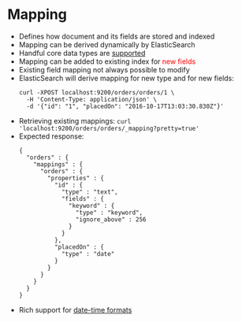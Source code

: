 # Mapping #

* Defines how document and its fields are stored and indexed
* Mapping can be derived dynamically by ElasticSearch
* Handful core data types are <a href="https://www.elastic.co/guide/en/elasticsearch/reference/current/mapping-types.html" target="_blank">supported</a>
* Mapping can be added to existing index for <a style="color:red">new fields</a>
* Existing field mapping not always possible to modify
* ElasticSearch will derive mapping for new type and for new fields:
  ```
  curl -XPOST localhost:9200/orders/orders/1 \
    -H 'Content-Type: application/json' \
    -d '{"id": "1", "placedOn": "2016-10-17T13:03:30.830Z"}'
  ```
* Retrieving existing mappings: ```curl 'localhost:9200/orders/orders/_mapping?pretty=true'```
* Expected response:
  ```
  {
    "orders" : {
      "mappings" : {
        "orders" : {
          "properties" : {
            "id" : {
              "type" : "text",
              "fields" : {
                "keyword" : {
                  "type" : "keyword",
                  "ignore_above" : 256
                }
              }
            },
            "placedOn" : {
              "type" : "date"
            }
          }
        }
      }
    }
  }
  ```
* Rich support for <a href="https://www.elastic.co/guide/en/elasticsearch/reference/current/mapping-date-format.html#built-in-date-formats" target="_blank">date-time formats</a>
